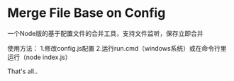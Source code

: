 Merge File Base on Config
====

一个Node版的基于配置文件的合并工具，支持文件监听，保存立即合并

使用方法：
1.修改config.js配置
2.运行run.cmd（windows系统）或在命令行里运行（node index.js）

That's all..
